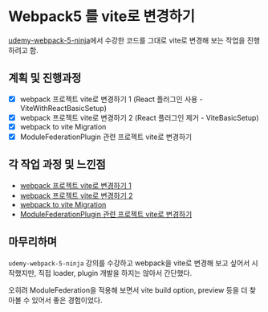 # Webpack5 를 vite로 변경하기

[udemy-webpack-5-ninja](https://github.com/kjk7034/udemy-webpack-5-ninja)에서 수강한 코드를 그대로 vite로 변경해 보는 작업을 진행하려고 함.

## 계획 및 진행과정

- [x] webpack 프로젝트 vite로 변경하기 1 (React 플러그인 사용 - ViteWithReactBasicSetup)
- [x] webpack 프로젝트 vite로 변경하기 2 (React 플러그인 제거 - ViteBasicSetup)
- [x] webpack to vite Migration
- [x] ModuleFederationPlugin 관련 프로젝트 vite로 변경하기

## 각 작업 과정 및 느낀점

- [webpack 프로젝트 vite로 변경하기 1](./ViteWithReactBasicSetup/README.md)
- [webpack 프로젝트 vite로 변경하기 2](./ViteBasicSetup/README.md)
- [webpack to vite Migration](./WebpackToViteMigration/README.md)
- [ModuleFederationPlugin 관련 프로젝트 vite로 변경하기](./ModuleFederationWebpackToVite/README.md)

## 마무리하며

`udemy-webpack-5-ninja` 강의를 수강하고 webpack을 vite로 변경해 보고 싶어서 시작했지만, 직접 loader, plugin 개발을 하지는 않아서 간단했다.

오히려 ModuleFederation을 적용해 보면서 vite build option, preview 등을 더 찾아볼 수 있어서 좋은 경험이었다.
